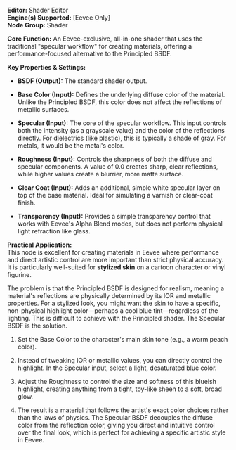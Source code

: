 **Editor:** Shader Editor  
**Engine(s) Supported:** [Eevee Only]  
**Node Group:** Shader

**Core Function:** An Eevee-exclusive, all-in-one shader that uses the traditional "specular workflow" for creating materials, offering a performance-focused alternative to the Principled BSDF.

**Key Properties & Settings:**

- **BSDF (Output):** The standard shader output.
    
- **Base Color (Input):** Defines the underlying diffuse color of the material. Unlike the Principled BSDF, this color does not affect the reflections of metallic surfaces.
    
- **Specular (Input):** The core of the specular workflow. This input controls both the intensity (as a grayscale value) and the color of the reflections directly. For dielectrics (like plastic), this is typically a shade of gray. For metals, it would be the metal's color.
    
- **Roughness (Input):** Controls the sharpness of both the diffuse and specular components. A value of 0.0 creates sharp, clear reflections, while higher values create a blurrier, more matte surface.
    
- **Clear Coat (Input):** Adds an additional, simple white specular layer on top of the base material. Ideal for simulating a varnish or clear-coat finish.
    
- **Transparency (Input):** Provides a simple transparency control that works with Eevee's Alpha Blend modes, but does not perform physical light refraction like glass.
    

**Practical Application:**  
This node is excellent for creating materials in Eevee where performance and direct artistic control are more important than strict physical accuracy. It is particularly well-suited for **stylized skin** on a cartoon character or vinyl figurine.

The problem is that the Principled BSDF is designed for realism, meaning a material's reflections are physically determined by its IOR and metallic properties. For a stylized look, you might want the skin to have a specific, non-physical highlight color—perhaps a cool blue tint—regardless of the lighting. This is difficult to achieve with the Principled shader. The Specular BSDF is the solution.

1. Set the Base Color to the character's main skin tone (e.g., a warm peach color).
    
2. Instead of tweaking IOR or metallic values, you can directly control the highlight. In the Specular input, select a light, desaturated blue color.
    
3. Adjust the Roughness to control the size and softness of this blueish highlight, creating anything from a tight, toy-like sheen to a soft, broad glow.
    
4. The result is a material that follows the artist's exact color choices rather than the laws of physics. The Specular BSDF decouples the diffuse color from the reflection color, giving you direct and intuitive control over the final look, which is perfect for achieving a specific artistic style in Eevee.